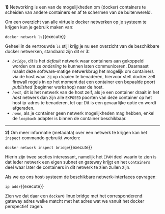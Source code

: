 **1)** Networking is een van de mogelijkheden om (docker) containers te scheiden van andere containers en af te schermen van de buitenwereld. 

Om een overzicht van alle virtuele docker netwerken op je systeem te krijgen kun je gebruik maken van:

`docker network ls`{{execute}}

Geheel in de vertrouwde `ls` stijl krijg je nu een overzicht van de beschikbare docker netwerken, standaard zijn dit er 3:

* *`bridge`*, dit is het *default* netwerk waar containers aan gekoppeld worden om ze *onderling* te kunnen laten communiceren. Daarnaast maakt deze software-matige netwerkbrug het mogelijk om containers via de host waar zij op draaien te benaderen, hiervoor stelt docker zelf firewall regels in op het moment dat een container een bepaalde poort *published* (beginner workshop) naar de host.
* *`host`*, dit is het netwerk van de host zelf, als je een container draait in het *host* netwerk dan zijn alle `EXPOSED` poorten van deze container op het host ip-adres te benaderen, let op: Dit is een gevaarlijke optie en wordt afgeraden.
* *`none`*, als je container geen netwerk mogelijkheden mag hebben, enkel de `loopback` adapter is binnen de container beschikbaar.

---

**2)** Om meer informatie (metadata) over een netwerk te krijgen kan het `inspect` commando gebruikt worden:

`docker network inspect bridge`{{execute}}

Hierin zijn twee secties interessant, namelijk het `IPAM` deel waarin te zien is dat ieder netwerk een eigen subnet en gateway krijgt en het `Containers` deel waar later de containers in dit netwerk te zien zullen zijn.

Als we op ons host-systeem de beschikbare netwerk-interfaces opvragen:

`ip addr`{{execute}}

Zien we dat daar een `docker0` linux bridge met het corresponderend gateway adres welke matcht met het adres wat we vanuit het docker perspectief zagen.